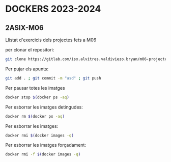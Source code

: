 # DOCKERS 2023-2024

## 2ASIX-M06

Llistat d'exercicis dels projectes fets a M06

per clonar el repositori:
```bash
git clone https://gitlab.com/isx.alvitres.valdiviezo.bryan/m06-projectes.git
```

Per pujar els apunts:
```bash
git add . ; git commit -m "asd" ; git push
```
Per pausar totes les imatges
```bash
docker stop $(docker ps -aq)
```
Per esborrar les imatges detingudes:
```bash
docker rm $(docker ps -aq)
```
Per esborrar les imatges:
```bash
docker rmi $(docker images -q)
```
Per esborrar les imatges forçadament:
```bash
docker rmi -f $(docker images -q)
```
